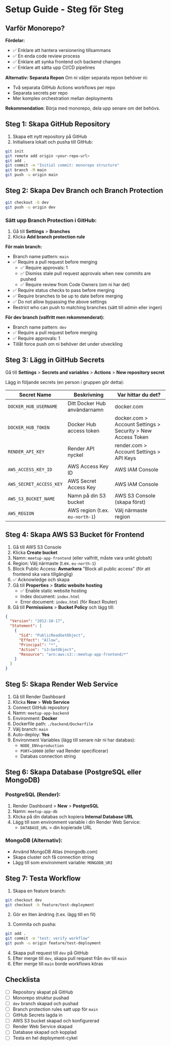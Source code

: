 # Setup Guide - Steg för Steg

## Varför Monorepo?

**Fördelar:**

- ✅ Enklare att hantera versionering tillsammans
- ✅ En enda code review process
- ✅ Enklare att synka frontend och backend changes
- ✅ Enklare att sätta upp CI/CD pipelines

**Alternativ: Separata Repon**
Om ni väljer separata repon behöver ni:

- Två separata GitHub Actions workflows per repo
- Separata secrets per repo
- Mer komplex orchestration mellan deployments

**Rekommendation**: Börja med monorepo, dela upp senare om det behövs.

## Steg 1: Skapa GitHub Repository

1. Skapa ett nytt repository på GitHub
2. Initialisera lokalt och pusha till GitHub:

```bash
git init
git remote add origin <your-repo-url>
git add .
git commit -m "Initial commit: monorepo structure"
git branch -M main
git push -u origin main
```

## Steg 2: Skapa Dev Branch och Branch Protection

```bash
git checkout -b dev
git push -u origin dev
```

### Sätt upp Branch Protection i GitHub:

1. Gå till **Settings** > **Branches**
2. Klicka **Add branch protection rule**

**För main branch:**

- Branch name pattern: `main`
- ✅ Require a pull request before merging
  - ✅ Require approvals: 1
  - ✅ Dismiss stale pull request approvals when new commits are pushed
  - ✅ Require review from Code Owners (om ni har det)
- ✅ Require status checks to pass before merging
- ✅ Require branches to be up to date before merging
- ✅ Do not allow bypassing the above settings
- Restrict who can push to matching branches (sätt till admin eller ingen)

**För dev branch (valfritt men rekommenderat):**

- Branch name pattern: `dev`
- ✅ Require a pull request before merging
- ✅ Require approvals: 1
- Tillåt force push om ni behöver det under utveckling

## Steg 3: Lägg in GitHub Secrets

Gå till **Settings** > **Secrets and variables** > **Actions** > **New repository secret**

Lägg in följande secrets (en person i gruppen gör detta):

| Secret Name             | Beskrivning                     | Var hittar du det?                                          |
| ----------------------- | ------------------------------- | ----------------------------------------------------------- |
| `DOCKER_HUB_USERNAME`   | Ditt Docker Hub användarnamn    | docker.com                                                  |
| `DOCKER_HUB_TOKEN`      | Docker Hub access token         | docker.com > Account Settings > Security > New Access Token |
| `RENDER_API_KEY`        | Render API nyckel               | render.com > Account Settings > API Keys                    |
| `AWS_ACCESS_KEY_ID`     | AWS Access Key ID               | AWS IAM Console                                             |
| `AWS_SECRET_ACCESS_KEY` | AWS Secret Access Key           | AWS IAM Console                                             |
| `AWS_S3_BUCKET_NAME`    | Namn på din S3 bucket           | AWS S3 Console (skapa först)                                |
| `AWS_REGION`            | AWS region (t.ex. `eu-north-1`) | Välj närmaste region                                        |

## Steg 4: Skapa AWS S3 Bucket för Frontend

1. Gå till AWS S3 Console
2. Klicka **Create bucket**
3. Namn: `meetup-app-frontend` (eller valfritt, måste vara unikt globalt)
4. Region: Välj närmaste (t.ex. `eu-north-1`)
5. Block Public Access: **Avmarkera** "Block all public access" (för att frontend ska vara tillgänglig)
6. ✅ Acknowledge och skapa
7. Gå till **Properties** > **Static website hosting**
   - ✅ Enable static website hosting
   - Index document: `index.html`
   - Error document: `index.html` (för React Router)
8. Gå till **Permissions** > **Bucket Policy** och lägg till:

```json
{
  "Version": "2012-10-17",
  "Statement": [
    {
      "Sid": "PublicReadGetObject",
      "Effect": "Allow",
      "Principal": "*",
      "Action": "s3:GetObject",
      "Resource": "arn:aws:s3:::meetup-app-frontend/*"
    }
  ]
}
```

## Steg 5: Skapa Render Web Service

1. Gå till Render Dashboard
2. Klicka **New** > **Web Service**
3. Connect GitHub repository
4. Namn: `meetup-app-backend`
5. Environment: **Docker**
6. Dockerfile path: `./backend/Dockerfile`
7. Välj branch: `main`
8. Auto-deploy: **Yes**
9. Environment Variables (lägg till senare när ni har databas):
   - `NODE_ENV=production`
   - `PORT=10000` (eller vad Render specificerar)
   - Databas connection string

## Steg 6: Skapa Database (PostgreSQL eller MongoDB)

### PostgreSQL (Render):

1. Render Dashboard > **New** > **PostgreSQL**
2. Namn: `meetup-app-db`
3. Klicka på din databas och kopiera **Internal Database URL**
4. Lägg till som environment variable i din Render Web Service:
   - `DATABASE_URL` = din kopierade URL

### MongoDB (Alternativ):

- Använd MongoDB Atlas (mongodb.com)
- Skapa cluster och få connection string
- Lägg till som environment variable: `MONGODB_URI`

## Steg 7: Testa Workflow

1. Skapa en feature branch:

```bash
git checkout dev
git checkout -b feature/test-deployment
```

2. Gör en liten ändring (t.ex. lägg till en fil)

3. Commita och pusha:

```bash
git add .
git commit -m "test: verify workflow"
git push -u origin feature/test-deployment
```

4. Skapa pull request till `dev` på GitHub
5. Efter merge till `dev`, skapa pull request från `dev` till `main`
6. Efter merge till `main` borde workflows köras

## Checklista

- [ ] Repository skapat på GitHub
- [ ] Monorepo struktur pushad
- [ ] `dev` branch skapad och pushad
- [ ] Branch protection rules satt upp för `main`
- [ ] GitHub Secrets lagda in
- [ ] AWS S3 bucket skapad och konfigurerad
- [ ] Render Web Service skapad
- [ ] Database skapad och kopplad
- [ ] Testa en hel deployment-cykel
